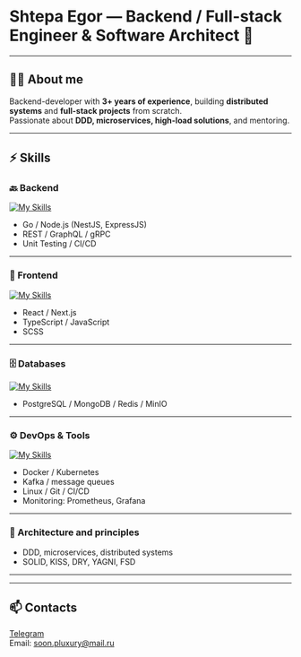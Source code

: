 # Shtepa Egor — Backend / Full-stack Engineer & Software Architect 🚀

---

## 👨‍💻 About me
Backend-developer with **3+ years of experience**, building **distributed systems** and **full-stack projects** from scratch.  
Passionate about **DDD, microservices, high-load solutions**, and mentoring.

---

## ⚡ Skills

### 🔙 Backend
[![My Skills](https://skillicons.dev/icons?i=go,nodejs,nestjs,expressjs,graphql)](https://skillicons.dev)

- Go / Node.js (NestJS, ExpressJS)  
- REST / GraphQL / gRPC  
- Unit Testing / CI/CD  

---

### 🎨 Frontend
[![My Skills](https://skillicons.dev/icons?i=react,next,ts,js,scss)](https://skillicons.dev)

- React / Next.js  
- TypeScript / JavaScript  
- SCSS   

---

### 🗄️ Databases
[![My Skills](https://skillicons.dev/icons?i=postgres,mongodb,redis)](https://skillicons.dev)

- PostgreSQL / MongoDB / Redis / MinIO  

---

### ⚙️ DevOps & Tools
[![My Skills](https://skillicons.dev/icons?i=docker,kubernetes,linux,git,kafka,prometheus,grafana)](https://skillicons.dev)

- Docker / Kubernetes  
- Kafka / message queues
- Linux / Git / CI/CD  
- Monitoring: Prometheus, Grafana  

---

### 📐 Architecture and principles
- DDD, microservices, distributed systems 
- SOLID, KISS, DRY, YAGNI, FSD  

---


---

## 📫 Contacts
[Telegram](https://t.me/User0Null0)  
Email: soon.pluxury@mail.ru

